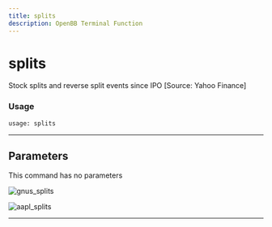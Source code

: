 ```yaml
---
title: splits
description: OpenBB Terminal Function
---
```


# splits

Stock splits and reverse split events since IPO [Source: Yahoo Finance]

### Usage

```python
usage: splits
```

---

## Parameters

This command has no parameters

![gnus_splits](https://user-images.githubusercontent.com/25267873/156905484-61d3a27a-2428-4d80-ae01-b085c875be24.png)

![aapl_splits](https://user-images.githubusercontent.com/25267873/156905485-0964fcbd-c47b-4288-a06c-41363a9fdc30.png)

---

